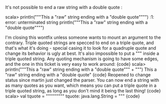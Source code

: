 It's not possible to end a raw string with a double quote :

scala> println("""This a "raw" string ending with a "double quote"""")
<console>:1: error: unterminated string
       println("""This a "raw" string ending with a "double quote"""")

I'm closing this wontfix unless someone wants to mount an argument to the contrary.  Triple quoted strings are specced to end on a triple quote, and that's what it's doing - special casing it to look for a quadruple quote and change its behavior is ugly at best.  It's also impossible to put a """ inside a triple quoted string.  Any quoting mechanism is going to have some edges, and the one in this ticket is very easy to work around:
{code}
scala> println("""This a "raw" string ending with a "double quote""" + "\"")
This a "raw" string ending with a "double quote"
{code}
Reopened to change status since martin just changed the parser.  You can now end a string with as many quotes as you want, which means you can put a triple quote in a triple quoted string, as long as you don't mind it being the last thing!
{code}
scala> val tquote = """""""""
tquote: java.lang.String = """
{code}
